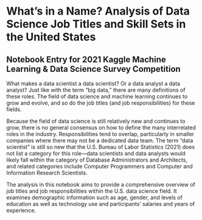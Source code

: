 # What’s in a Name? Analysis of Data Science Job Titles and Skill Sets in the United States

## Notebook Entry for 2021 Kaggle Machine Learning & Data Science Survey Competition

What makes a data scientist a data scientist? Or a data analyst a data analyst? Just like with the term “big data,” there are many definitions of these roles. The field of data science and machine learning continues to grow and evolve, and so do the job titles (and job responsibilities) for these fields.

Because the field of data science is still relatively new and continues to grow, there is no general consensus on how to define the many interrelated roles in the industry. Responsibilities tend to overlap, particularly in smaller companies where there may not be a dedicated data team. The term “data scientist” is still so new that the U.S. Bureau of Labor Statistics (2021) does not list a category for this role—data scientists and data analysts would likely fall within the category of Database Administrators and Architects, and related categories include Computer Programmers and Computer and Information Research Scientists.

The analysis in this notebook aims to provide a comprehensive overview of job titles and job responsibilities within the U.S. data science field. It examines demographic information such as age, gender, and levels of education as well as technology use and participants’ salaries and years of experience.
